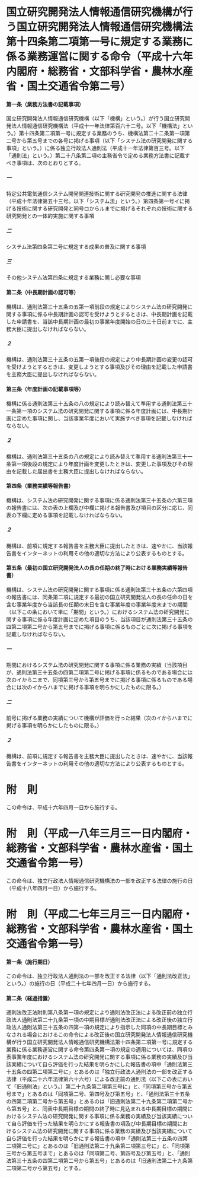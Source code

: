 # 国立研究開発法人情報通信研究機構が行う国立研究開発法人情報通信研究機構法第十四条第二項第一号に規定する業務に係る業務運営に関する命令（平成十六年内閣府・総務省・文部科学省・農林水産省・国土交通省令第二号）
#### 第一条（業務方法書の記載事項）
国立研究開発法人情報通信研究機構（以下「機構」という。）が行う国立研究開発法人情報通信研究機構法（平成十一年法律第百六十二号。以下「機構法」という。）第十四条第二項第一号に規定する業務のうち、機構法第二十二条第一項第二号から第五号までの各号に掲げる事項（以下「システム法の研究開発に関する事項」という。）に係る独立行政法人通則法（平成十一年法律第百三号。以下「通則法」という。）第二十八条第二項の主務省令で定める業務方法書に記載すべき事項は、次のとおりとする。
##### 一
特定公共電気通信システム開発関連技術に関する研究開発の推進に関する法律（平成十年法律第五十三号。以下「システム法」という。）第四条第一号イに掲げる技術に関する研究開発と同号ロからルまでに掲げるそれぞれの技術に関する研究開発との一体的実施に関する事項
##### 二
システム法第四条第二号に規定する成果の普及に関する事項
##### 三
その他システム法第四条に規定する業務に関し必要な事項
#### 第二条（中長期計画の認可等）
機構は、通則法第三十五条の五第一項前段の規定によりシステム法の研究開発に関する事項に係る中長期計画の認可を受けようとするときは、中長期計画を記載した申請書を、当該中長期計画の最初の事業年度開始の日の三十日前までに、主務大臣に提出しなければならない。
##### ２
機構は、通則法第三十五条の五第一項後段の規定により中長期計画の変更の認可を受けようとするときは、変更しようとする事項及びその理由を記載した申請書を主務大臣に提出しなければならない。
#### 第三条（年度計画の記載事項等）
機構に係る通則法第三十五条の八の規定により読み替えて準用する通則法第三十一条第一項のシステム法の研究開発に関する事項に係る年度計画には、中長期計画に定めた事項に関し、当該事業年度において実施すべき事項を記載しなければならない。
##### ２
機構は、通則法第三十五条の八の規定により読み替えて準用する通則法第三十一条第一項後段の規定により年度計画を変更したときは、変更した事項及びその理由を記載した届出書を主務大臣に提出しなければならない。
#### 第四条（業務実績等報告書）
機構は、システム法の研究開発に関する事項に係る通則法第三十五条の六第三項の報告書には、次の表の上欄及び中欄に掲げる報告書及び項目の区分に応じ、同表の下欄に定める事項を記載しなければならない。
##### ２
機構は、前項に規定する報告書を主務大臣に提出したときは、速やかに、当該報告書をインターネットの利用その他の適切な方法により公表するものとする。
#### 第五条（最初の国立研究開発法人の長の任期の終了時における業務実績等報告書）
機構は、システム法の研究開発に関する事項に係る通則法第三十五条の六第四項の報告書には、同条第二項に規定する最初の国立研究開発法人の長の任命の日を含む事業年度から当該長の任期の末日を含む事業年度の事業年度末までの期間（以下この条において単に「期間」という。）におけるシステム法の研究開発に関する事項に係る年度計画に定めた項目のうち、当該項目が通則法第三十五条の四第二項第二号から第五号までに掲げる事項に係るものごとに次に掲げる事項を記載しなければならない。
##### 一
期間におけるシステム法の研究開発に関する事項に係る業務の実績（当該項目が、通則法第三十五条の四第二項第二号に掲げる事項に係るものである場合には次のイからニまで、同項第三号から第五号までに掲げる事項に係るものである場合には次のイからハまでに掲げる事項を明らかにしたものに限る。）
##### 二
前号に掲げる業務の実績について機構が評価を行った結果（次のイからハまでに掲げる事項を明らかにしたものに限る。）
##### ２
機構は、前項に規定する報告書を主務大臣に提出したときは、速やかに、当該報告書をインターネットの利用その他の適切な方法により公表するものとする。
# 附　則
この命令は、平成十六年四月一日から施行する。
# 附　則（平成一八年三月三一日内閣府・総務省・文部科学省・農林水産省・国土交通省令第一号）
この命令は、独立行政法人情報通信研究機構法の一部を改正する法律の施行の日（平成十八年四月一日）から施行する。
# 附　則（平成二七年三月三一日内閣府・総務省・文部科学省・農林水産省・国土交通省令第一号）
#### 第一条（施行期日）
この命令は、独立行政法人通則法の一部を改正する法律（以下「通則法改正法」という。）の施行の日（平成二十七年四月一日）から施行する。
#### 第二条（経過措置）
通則法改正法附則第八条第一項の規定により通則法改正法による改正前の独立行政法人通則法第二十九条第一項の中期目標が通則法改正法による改正後の独立行政法人通則法第三十五条の四第一項の規定により指示した同項の中長期目標とみなされる場合におけるこの命令による改正後の国立研究開発法人情報通信研究機構が行う国立研究開発法人情報通信研究機構法第十四条第二項第一号に規定する業務に係る業務運営に関する命令第四条第一項の規定の適用については、同項の表事業年度におけるシステム法の研究開発に関する事項に係る業務の実績及び当該実績について自ら評価を行った結果を明らかにした報告書の項中「通則法第三十五条の四第二項第二号に」とあるのは「独立行政法人通則法の一部を改正する法律（平成二十六年法律第六十六号）による改正前の通則法（以下この表において「旧通則法」という。）第二十九条第二項第三号に」と、「同項第三号から第五号まで」とあるのは「同項第二号、第四号及び第五号」と、「通則法第三十五条の四第二項第二号から第五号」とあるのは「旧通則法第二十九条第二項第二号から第五号」と、同表中長期目標の期間の終了時に見込まれる中長期目標の期間におけるシステム法の研究開発に関する事項に係る業務の実績及び当該実績について自ら評価を行った結果を明らかにする報告書の項及び中長期目標の期間におけるシステム法の研究開発に関する事項に係る業務の実績及び当該実績について自ら評価を行った結果を明らかにする報告書の項中「通則法第三十五条の四第二項第二号に」とあるのは「旧通則法第二十九条第二項第三号に」と、「同項第三号から第五号まで」とあるのは「同項第二号、第四号及び第五号」と、「通則法第三十五条の四第二項第二号から第五号」とあるのは「旧通則法第二十九条第二項第二号から第五号」とする。
